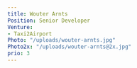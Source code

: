 ```yaml
---
title: Wouter Arnts
Position: Senior Developer
Venture:
- Taxi2Airport
Photo: "/uploads/wouter-arnts.jpg"
Photo2x: "/uploads/wouter-arnts@2x.jpg"
prio: 3
---
```


